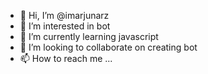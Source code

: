 - 👋 Hi, I’m @imarjunarz
- 👀 I’m interested in bot
- 🌱 I’m currently learning javascript
- 💞️ I’m looking to collaborate on creating bot
- 📫 How to reach me ...

<!---
imarjunarz/imarjunarz is a ✨ special ✨ repository because its `README.md` (this file) appears on your GitHub profile.
You can click the Preview link to take a look at your changes.
--->

